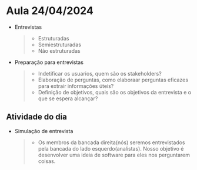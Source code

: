 # Aula 24/04/2024

- Entrevistas
    > - Estruturadas
    > - Semiestruturadas
    > - Não estruturadas

- Preparação para entrevistas
    > - Indetificar os usuarios, quem são os stakeholders?
    > - Elaboração de perguntas, como elaboraar perguntas eficazes para extrair informações úteis?
    > - Definição de objetivos, quais são os objetivos da entrevista e o que se espera alcançar?

## Atividade do dia

- Simulação de entrevista
    > - Os membros da bancada direita(nós) seremos entrevistados pela bancada do lado esquerdo(analistas). Nosso objetivo é desenvolver uma ideia de software para eles nos perguntarem coisas.